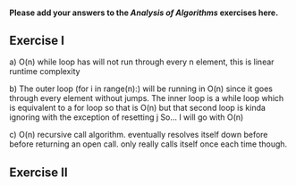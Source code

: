 #### Please add your answers to the ***Analysis of  Algorithms*** exercises here.

## Exercise I

a) O(n)
while loop has will not run through every n element, this is linear runtime complexity


b) 
The outer loop (for i in range(n):) will be running in O(n) since it goes through every element without jumps. 
The inner loop is a while loop which is equivalent to a for loop so that is O(n) but that second loop is kinda ignoring with the exception of resetting j
So... I will go with O(n)


c) O(n)
recursive call algorithm. eventually resolves itself down before before returning an open call. only really calls itself once each time though. 

## Exercise II


